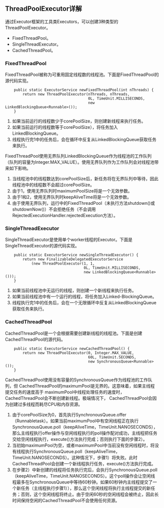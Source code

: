 ## ThreadPoolExecutor详解
通过Executor框架的工具类Executors，可以创建3种类型的ThreadPoolExecutor。
- FixedThreadPool。
- SingleThreadExecutor。
- CachedThreadPool。

### FixedThreadPool
FixedThreadPool被称为可重用固定线程数的线程池。下面是FixedThreadPool的源代码实现。

```
    public static ExecutorService newFixedThreadPool(int nThreads) {
        return new ThreadPoolExecutor(nThreads, nThreads,
                                      0L, TimeUnit.MILLISECONDS,
                                      new LinkedBlockingQueue<Runnable>());
    }
```

1. 如果当前运行的线程数少于corePoolSize，则创建新线程来执行任务。
2. 如果当前运行的线程数等于corePoolSize），将任务加入LinkedBlockingQueue。
3. 线程执行完1中的任务后，会在循环中反复从LinkedBlockingQueue获取任务来执行。

FixedThreadPool使用无界队列LinkedBlockingQueue作为线程池的工作队列（队列的容量为Integer.MAX_VALUE）。使用无界队列作为工作队列会对线程池带来如下影响。
1. 当线程池中的线程数达到corePoolSize后，新任务将在无界队列中等待，因此线程池中的线程数不会超过corePoolSize。
2. 由于1，使用无界队列时maximumPoolSize将是一个无效参数。
3. 由于1和2，使用无界队列时keepAliveTime将是一个无效参数。
4. 由于使用无界队列，运行中的FixedThreadPool（未执行方法shutdown()或
shutdownNow()）不会拒绝任务（不会调用RejectedExecutionHandler.rejectedExecution方法）。

### SingleThreadExecutor
SingleThreadExecutor是使用单个worker线程的Executor。下面是SingleThreadExecutor的源代码实现。

```
    public static ExecutorService newSingleThreadExecutor() {
        return new FinalizableDelegatedExecutorService
            (new ThreadPoolExecutor(1, 1,
                                    0L, TimeUnit.MILLISECONDS,
                                    new LinkedBlockingQueue<Runnable>()));
    }
```
1. 如果当前线程池中无运行的线程，则创建一个新线程来执行任务。
2. 如果当前线程池中有一个运行的线程，将任务加入Linked-BlockingQueue。
3. 线程执行完1中的任务后，会在一个无限循环中反复从LinkedBlockingQueue获取任务来执行。


### CachedThreadPool
CachedThreadPool是一个会根据需要创建新线程的线程池。下面是创建CachedThreadPool的源代码。

```
    public static ExecutorService newCachedThreadPool() {
        return new ThreadPoolExecutor(0, Integer.MAX_VALUE,
                                      60L, TimeUnit.SECONDS,
                                      new SynchronousQueue<Runnable>());
    }
```
CachedThreadPool使用没有容量的SynchronousQueue作为线程池的工作队列，但
CachedThreadPool的maximumPool是无界的。这意味着，如果主线程提交任务的速度高于
maximumPool中线程处理任务的速度时，CachedThreadPool会不断创建新线程。极端情况下，
CachedThreadPool会因为创建过多线程而耗尽CPU和内存资源。

1. 由于corePoolSize为0，首先执行SynchronousQueue.offer（Runnabletask）。如果当前maximumPool中有空闲线程正在执行SynchronousQueue.poll（keepAliveTime，TimeUnit.NANOSECONDS），那么主线程执行offer操作与空闲线程执行的poll操作配对成功，主线程把任务交给空闲线程执行，execute()方法执行完成；否则执行下面的步骤2）。
2. 当初始maximumPool为空，或者maximumPool中当前没有空闲线程时，将没有线程执行SynchronousQueue.poll（keepAliveTime，TimeUnit.NANOSECONDS）。这种情况下，步骤1）将失败。此时CachedThreadPool会创建一个新线程执行任务，execute()方法执行完成。
3. 在步骤2）中新创建的线程将任务执行完后，会执行SynchronousQueue.poll（keepAliveTime，TimeUnit.NANOSECONDS）。这个poll操作会让空闲线程最多在SynchronousQueue中等待60秒钟。如果60秒钟内主线程提交了一个新任务（主线程执行步骤1）），那么这个空闲线程将执行主线程提交的新任务；否则，这个空闲线程将终止。由于空闲60秒的空闲线程会被终止，因此长时间保持空闲的CachedThreadPool不会使用任何资源。